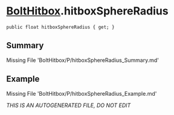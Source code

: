 # [BoltHitbox](Types/BoltHitbox.md).hitboxSphereRadius
`public float hitboxSphereRadius { get; }`
## Summary
Missing File 'BoltHitbox/P/hitboxSphereRadius_Summary.md'
## Example
Missing File 'BoltHitbox/P/hitboxSphereRadius_Example.md'

*THIS IS AN AUTOGENERATED FILE, DO NOT EDIT*
